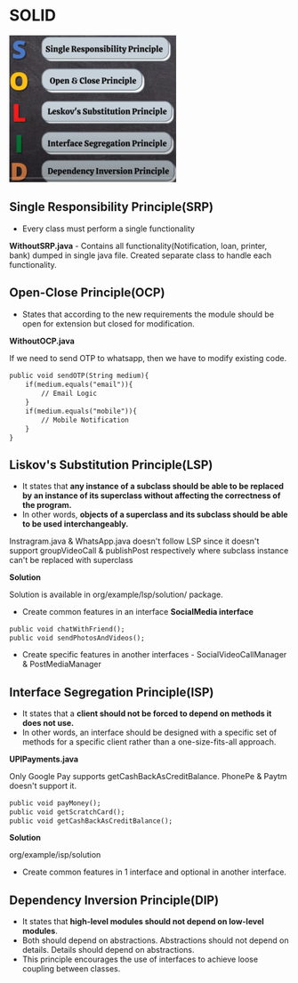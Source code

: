 # SOLID

<img src="img.png" width="300"/>

## Single Responsibility Principle(SRP)

- Every class must perform a single functionality

**WithoutSRP.java** - Contains all functionality(Notification, loan, printer, bank) dumped in single java file. 
Created separate class to handle each functionality.

## Open-Close Principle(OCP)

- States that according to the new requirements the module should be open for extension but closed for modification.

**WithoutOCP.java**

If we need to send OTP to whatsapp, then we have to modify existing code.
```agsl
public void sendOTP(String medium){
    if(medium.equals("email")){
        // Email Logic
    }
    if(medium.equals("mobile")){
        // Mobile Notification
    }
}
```

## Liskov's Substitution Principle(LSP)

- It states that **any instance of a subclass should be able to be replaced by an instance of its superclass without affecting the correctness of the program.** 
- In other words, **objects of a superclass and its subclass should be able to be used interchangeably.**

Instragram.java & WhatsApp.java doesn't follow LSP since it doesn't support groupVideoCall & publishPost respectively where subclass instance can't be replaced with superclass

**Solution**

Solution is available in org/example/lsp/solution/ package.

- Create common features in an interface
**SocialMedia interface**
```agsl
public void chatWithFriend();
public void sendPhotosAndVideos();
```

- Create specific features in another interfaces - SocialVideoCallManager & PostMediaManager

## Interface Segregation Principle(ISP)

- It states that a **client should not be forced to depend on methods it does not use.**
- In other words, an interface should be designed with a specific set of methods for a specific client rather than a one-size-fits-all approach.

**UPIPayments.java**

Only Google Pay supports getCashBackAsCreditBalance. PhonePe & Paytm doesn't support it.
```agsl
public void payMoney();
public void getScratchCard();
public void getCashBackAsCreditBalance();
```

**Solution**

org/example/isp/solution

- Create common features in 1 interface and optional in another interface.

## Dependency Inversion Principle(DIP)

- It states that **high-level modules should not depend on low-level modules**.
- Both should depend on abstractions. Abstractions should not depend on details. Details should depend on abstractions. 
- This principle encourages the use of interfaces to achieve loose coupling between classes.

```agsl

```